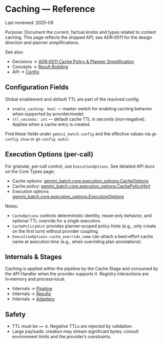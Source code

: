# Caching — Reference

Last reviewed: 2025-09

Purpose: Document the current, factual knobs and types related to context caching. This page reflects the shipped API; see ADR‑0011 for the design direction and planner simplifications.

See also:

- Decisions → [ADR‑0011 Cache Policy & Planner Simplification](../explanation/decisions/ADR-0011-cache-policy-and-planner-simplification.md)
- Concepts → [Result Building](../explanation/concepts/result-building.md)
- API → [Config](api/config.md)

## Configuration Fields

Global enablement and default TTL are part of the resolved config.

- `enable_caching: bool` — master switch for enabling caching behavior when supported by provider/model.
- `ttl_seconds: int` — default cache TTL in seconds (non‑negative). Applies when a cache entry is created.

Find these fields under `gemini_batch.config` and the effective values via `gb-config show` or `gb-config audit`.

## Execution Options (per‑call)

For granular, per‑call control, use `ExecutionOptions`. See detailed API docs on the Core Types page:

- Cache options: [gemini_batch.core.execution_options.CacheOptions](api/core.md#gemini_batch.core.execution_options.CacheOptions)
- Cache policy: [gemini_batch.core.execution_options.CachePolicyHint](api/core.md#gemini_batch.core.execution_options.CachePolicyHint)
- Execution options: [gemini_batch.core.execution_options.ExecutionOptions](api/core.md#gemini_batch.core.execution_options.ExecutionOptions)

Notes:

- `CacheOptions` controls deterministic identity, reuse‑only behavior, and optional TTL override for a single execution.
- `CachePolicyHint` provides planner‑scoped policy hints (e.g., only create on the first turn) without provider coupling.
- `ExecutionOptions.cache_override_name` can attach a best‑effort cache name at execution time (e.g., when overriding plan annotations).

## Internals & Stages

Caching is applied within the pipeline by the Cache Stage and consumed by the API Handler when the provider supports it. Registry interactions are in‑memory and process‑local.

- Internals → [Pipeline](internals/pipeline.md)
- Internals → [Results](internals/results.md)
- Internals → [Adapters](internals/adapters.md)

## Safety

- TTL must be `>= 0`. Negative TTLs are rejected by validation.
- Large payloads: creation may stream significant bytes; consult environment limits and the provider’s constraints.
